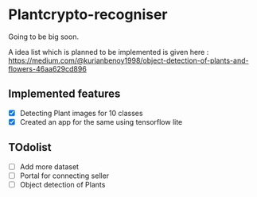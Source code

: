 # Plantcrypto-recogniser

Going to be big soon. 

A idea list which is planned to be implemented is given here : https://medium.com/@kurianbenoy1998/object-detection-of-plants-and-flowers-46aa629cd896

## Implemented features

- [X] Detecting Plant images for 10 classes
- [X] Created an app for the same using tensorflow lite

## TOdolist


- [ ] Add more dataset 
- [ ] Portal for connecting seller
- [ ] Object detection of Plants
